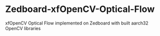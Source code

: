 # Zedboard-xfOpenCV-Optical-Flow
xfOpenCV Optical Flow implemented on Zedboard with built aarch32 OpenCV libraries
